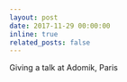 ```yaml
---
layout: post
date: 2017-11-29 00:00:00
inline: true
related_posts: false
---
```


Giving a talk at Adomik, Paris
